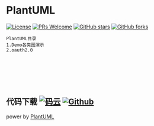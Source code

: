 # PlantUML

[![License](https://img.shields.io/badge/license-MIT-blue.svg)](http://opensource.org/licenses/MIT)
[![PRs Welcome](https://img.shields.io/badge/PRs-welcome-brightgreen.svg)](https://github.com/aoheng/PlantUML/pulls)
[![GitHub stars](https://img.shields.io/github/stars/aoheng/PlantUML.svg?style=social&label=Stars)](https://github.com/aoheng/PlantUML)
[![GitHub forks](https://img.shields.io/github/forks/aoheng/PlantUML.svg?style=social&label=Fork)](https://github.com/aoheng/PlantUML)

```
PlantUML目录
1.Demo各类图演示
2.oauth2.0





```

​    




## 代码下载 [![码云](https://img.shields.io/badge/download-码云-yellowgreen.svg)](https://gitee.com/aoheng/projects) [![Github](https://img.shields.io/badge/download-GitHub-brightgreen.svg)](https://github.com/aoheng/PlantUML)


power by  [PlantUML](https://plantuml.com/zh/)



